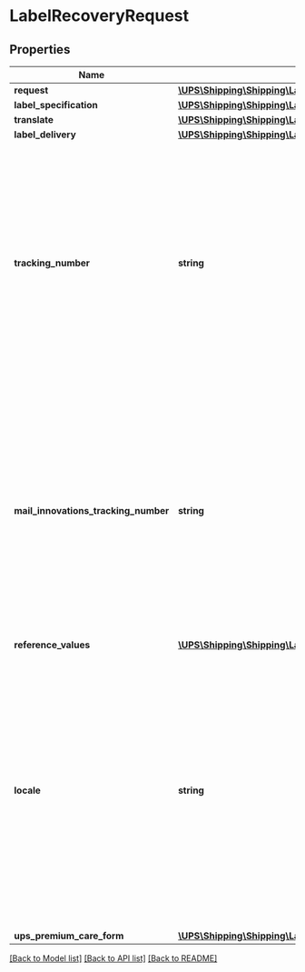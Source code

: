 # LabelRecoveryRequest

## Properties
Name | Type | Description | Notes
------------ | ------------- | ------------- | -------------
**request** | [**\UPS\Shipping\Shipping\LabelRecoveryRequestRequest**](LabelRecoveryRequestRequest.md) |  | 
**label_specification** | [**\UPS\Shipping\Shipping\LabelRecoveryRequestLabelSpecification**](LabelRecoveryRequestLabelSpecification.md) |  | [optional] 
**translate** | [**\UPS\Shipping\Shipping\LabelRecoveryRequestTranslate**](LabelRecoveryRequestTranslate.md) |  | [optional] 
**label_delivery** | [**\UPS\Shipping\Shipping\LabelRecoveryRequestLabelDelivery**](LabelRecoveryRequestLabelDelivery.md) |  | [optional] 
**tracking_number** | **string** | Small Package Tracking Number. Required if Mail Innovations Tracking Number or ReferenceNumber/Value and ShipperNumber is not provided.  If only TrackingNumber is provided, the request will be treated as Small Package Shipment. Label Recovery will return label for Small Package Tracking Number. If both, TrackingNumber and MailInnovationsTrackingNumber are provided, the request will be treated as Dual Mail Innovations Return Shipment. Label Recovery will return two labels one each for - Small Package Tracking Number and Mail Innovations Return Tracking Number. | [optional] 
**mail_innovations_tracking_number** | **string** | Mail Innovations Tracking Number.  Required if Tracking Number or ReferenceNumber/Value is not populated.  If only MailInnovationsTrackingNumber is provided, the request will be treated as Single Mail Innovations Return Shipment. Label Recovery will return label for Mail Innovations Return Tracking Number. If both, TrackingNumber and MailInnovationsTrackingNumber are provided, the request will be treated as Dual Mail Innovations Return Shipment. Label Recovery will return two labels one each for - Small Package Tracking Number and Mail Innovations Return Tracking Number. | [optional] 
**reference_values** | [**\UPS\Shipping\Shipping\LabelRecoveryRequestReferenceValues**](LabelRecoveryRequestReferenceValues.md) |  | [optional] 
**locale** | **string** | Represents 5 character ISO Locale that allows the user to request Reference Number Code on Label, Label instructions, Receipt instructions (if available for given tracking number) and High Value Report (if available for given tracking number) in desired language.  Locale is specified by the combination of language code and country or territory code - 2 character language code and 2 character country code seperated by an underscore (&#x27;_&#x27;) character. Example - de_DE. Please refer to Appendix for supported values for Locale.  Either Translate container or Locale element can be present in a given request. Both can&#x27;t be requested together in same request. | [optional] 
**ups_premium_care_form** | [**\UPS\Shipping\Shipping\LabelRecoveryRequestUPSPremiumCareForm**](LabelRecoveryRequestUPSPremiumCareForm.md) |  | [optional] 

[[Back to Model list]](../../README.md#documentation-for-models) [[Back to API list]](../../README.md#documentation-for-api-endpoints) [[Back to README]](../../README.md)


